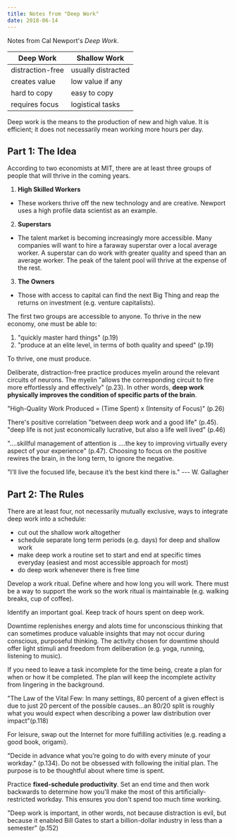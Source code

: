```yaml
---
title: Notes from "Deep Work"
date: 2018-06-14
---
```


Notes from Cal Newport's _Deep Work_.

| Deep Work        | Shallow Work       |
| ---------------- | ------------------ |
| distraction-free | usually distracted |
| creates value    | low value if any   |
| hard to copy     | easy to copy       |
| requires focus   | logistical tasks   |

Deep work is the means to the production of new and high value. It is efficient; it does not necessarily mean working more hours per day.

## Part 1: The Idea

According to two economists at MIT, there are at least three groups of people that will thrive in the coming years.

1. **High Skilled Workers**

- These workers thrive off the new technology and are creative. Newport uses a high profile data scientist as an example.

2. **Superstars**

- The talent market is becoming increasingly more accessible. Many companies will want to hire a faraway superstar over a local average worker. A superstar can do work with greater quality and speed than an average worker. The peak of the talent pool will thrive at the expense of the rest.

3. **The Owners**

- Those with access to capital can find the next Big Thing and reap the returns on investment (e.g. venture capitalists).

The first two groups are accessible to anyone. To thrive in the new economy, one must be able to:

1. "quickly master hard things" (p.19)
2. "produce at an elite level, in terms of both quality and speed" (p.19)

To thrive, one must produce.

Deliberate, distraction-free practice produces myelin around the relevant circuits of neurons. The myelin "allows the corresponding circuit to fire more effortlessly and effectively" (p.23). In other words, **deep work physically improves the condition of specific parts of the brain**.

"High-Quality Work Produced = (Time Spent) x (Intensity of Focus)" (p.26)

There's positive correlation "between deep work and a good life" (p.45). "deep life is not just economically lucrative, but also a life well lived" (p.46)

"....skillful management of attention is ....the key to improving virtually every aspect of your experience" (p.47). Choosing to focus on the positive rewires the brain, in the long term, to ignore the negative.

"I’ll live the focused life, because it’s the best kind there is." --- W. Gallagher

## Part 2: The Rules

There are at least four, not necessarily mutually exclusive, ways to integrate deep work into a schedule:

- cut out the shallow work altogether
- schedule separate long term periods (e.g. days) for deep and shallow work
- make deep work a routine set to start and end at specific times everyday (easiest and most accessible approach for most)
- do deep work whenever there is free time

Develop a work ritual. Define where and how long you will work. There must be a way to support the work so the work ritual is maintainable (e.g. walking breaks, cup of coffee).

Identify an important goal. Keep track of hours spent on deep work.

Downtime replenishes energy and alots time for unconscious thinking that can sometimes produce valuable insights that may not occur during conscious, purposeful thinking. The activity chosen for downtime should offer light stimuli and freedom from deliberation (e.g. yoga, running, listening to music).

If you need to leave a task incomplete for the time being, create a plan for when or how it be completed. The plan will keep the incomplete activity from lingering in the background.

"The Law of the Vital Few: In many settings, 80 percent of a given effect is due to just 20 percent of the possible causes...an 80/20 split is roughly what you would expect when describing a power law distribution over impact"(p.118)

For leisure, swap out the Internet for more fulfilling activities (e.g. reading a good book, origami).

"Decide in advance what you’re going to do with every minute of your workday." (p.134). Do not be obsessed with following the initial plan. The purpose is to be thoughtful about where time is spent.

Practice **fixed-schedule productivity**. Set an end time and then work backwards to determine how you'll make the most of this artificially-restricted workday. This ensures you don't spend too much time working.

"Deep work is important, in other words, not because distraction is evil, but because it enabled Bill Gates to start a billion-dollar industry in less than a semester" (p.152)
